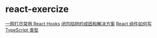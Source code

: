 # react-exercize

[一网打尽常用 React Hooks](./hook-test/)
[闭包陷阱的成因和解决方案](./closure-trap/)
[React 组件如何写 TypeScript 类型](./react-ts/)
